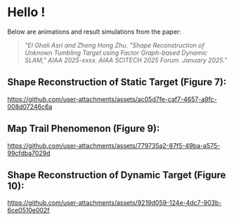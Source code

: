 # Hello !

Below are animations and result simulations from the paper:

>*"El Ghali Asri and Zheng Hong Zhu. "Shape Reconstruction of Unknown Tumbling Target using Factor Graph-based Dynamic SLAM," AIAA 2025-xxxx. AIAA SCITECH 2025 Forum. January 2025."*

## **Shape Reconstruction of Static Target (Figure 7):**

https://github.com/user-attachments/assets/ac05d7fe-caf7-4657-a9fc-008d07246c6a

## **Map Trail Phenomenon (Figure 9):**

https://github.com/user-attachments/assets/779735a2-87f5-49ba-a575-99cfdba7029d

## **Shape Reconstruction of Dynamic Target (Figure 10):**

https://github.com/user-attachments/assets/9219d059-124e-4dc7-903b-6ce0510e002f

